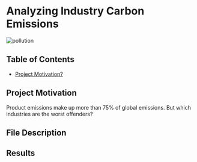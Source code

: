 # Analyzing Industry Carbon Emissions

![pollution](https://github.com/chinchern/datacamp_projects-SQL-/assets/123327564/ddd4cba6-c4fc-4279-b957-2fd5a5098dea)

## Table of Contents
- [Project Motivation?](#Project-Motivation)

## Project Motivation
Product emissions make up more than 75% of global emissions. But which industries are the worst offenders?

## File Description


## Results

